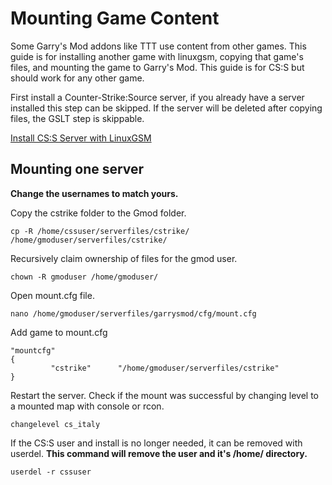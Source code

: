 # Mounting Game Content

Some Garry's Mod addons like TTT use content from other games. This guide is for installing another game with linuxgsm, copying that game's files, and mounting the game to Garry's Mod. This guide is for CS:S but should work for any other game.

First install a Counter-Strike:Source server, if you already have a server installed this step can be skipped. If the server will be deleted after copying files, the GSLT step is skippable. 

[Install CS:S Server with LinuxGSM](https://linuxgsm.com/lgsm/cssserver/)

## Mounting one server

**Change the usernames to match yours.** 

Copy the cstrike folder to the Gmod folder.

```text
cp -R /home/cssuser/serverfiles/cstrike/ /home/gmoduser/serverfiles/cstrike/
```

Recursively claim ownership of files for the gmod user.

```text
chown -R gmoduser /home/gmoduser/
```

Open mount.cfg file.

```text
nano /home/gmoduser/serverfiles/garrysmod/cfg/mount.cfg
```

Add game to mount.cfg

```text
"mountcfg"
{
         "cstrike"      "/home/gmoduser/serverfiles/cstrike"
}
```

Restart the server. Check if the mount was successful by changing level to a mounted map with console or rcon.

```text
changelevel cs_italy
```

If the CS:S user and install is no longer needed, it can be removed with userdel. **This command will remove the user and it's /home/ directory.**

```
userdel -r cssuser
```

## 

